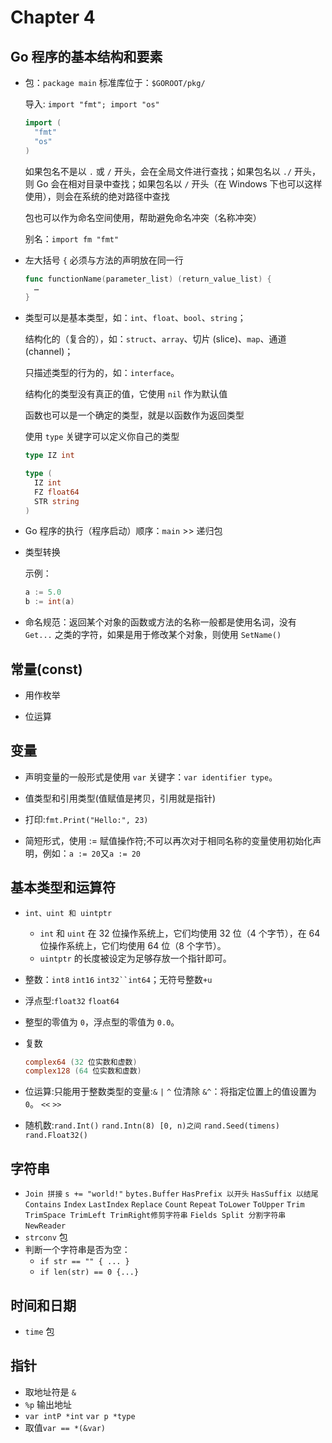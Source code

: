 # Chapter 4

## Go 程序的基本结构和要素

- 包：`package main`
  标准库位于：`$GOROOT/pkg/`

  导入: `import "fmt"; import "os"`

  ```go
  import (
    "fmt"
    "os"
  )
  ```
  
  如果包名不是以 `.` 或 `/` 开头，会在全局文件进行查找；如果包名以 `./` 开头，则 Go 会在相对目录中查找；如果包名以 `/` 开头（在 Windows 下也可以这样使用），则会在系统的绝对路径中查找

  包也可以作为命名空间使用，帮助避免命名冲突（名称冲突）

  别名：`import fm "fmt"`

- 左大括号 `{` 必须与方法的声明放在同一行

  ```go
  func functionName(parameter_list) (return_value_list) {
    …
  }
  ```

- 类型可以是基本类型，如：`int`、`float`、`bool`、`string`；

  结构化的（复合的），如：`struct`、`array`、切片 (slice)、`map`、通道 (channel)；

  只描述类型的行为的，如：`interface`。

  结构化的类型没有真正的值，它使用 `nil` 作为默认值

  函数也可以是一个确定的类型，就是以函数作为返回类型

  使用 `type` 关键字可以定义你自己的类型

  ```go
  type IZ int
  ```

  ```go
  type (
    IZ int
    FZ float64
    STR string
  )
  ```

- Go 程序的执行（程序启动）顺序：`main` >> 递归包

- 类型转换

  示例：

  ```go
  a := 5.0
  b := int(a)
  ```

- 命名规范：返回某个对象的函数或方法的名称一般都是使用名词，没有 `Get...` 之类的字符，如果是用于修改某个对象，则使用 `SetName()`

## 常量(const)

- 用作枚举

- 位运算

## 变量

- 声明变量的一般形式是使用 `var` 关键字：`var identifier type`。

- 值类型和引用类型(值赋值是拷贝，引用就是指针)

- 打印:`fmt.Print("Hello:", 23)`

- 简短形式，使用 := 赋值操作符;不可以再次对于相同名称的变量使用初始化声明，例如：`a := 20`又`a := 20`

## 基本类型和运算符

- `int、uint 和 uintptr`
  - `int` 和 `uint` 在 32 位操作系统上，它们均使用 32 位（4 个字节），在 64 位操作系统上，它们均使用 64 位（8 个字节）。
  - `uintptr` 的长度被设定为足够存放一个指针即可。
- 整数：`int8` `int16` `int32``int64`；无符号整数`+u`
- 浮点型:`float32` `float64`
- 整型的零值为 `0`，浮点型的零值为 `0.0`。
- 复数

    ```go
    complex64 (32 位实数和虚数)
    complex128 (64 位实数和虚数)
    ```

- 位运算:只能用于整数类型的变量:`&` `|` `^` 位清除 `&^`：将指定位置上的值设置为 `0`。 `<<` `>>`
- 随机数:`rand.Int()` `rand.Intn(8) [0, n)之间` `rand.Seed(timens)` `rand.Float32()`

## 字符串

- `Join 拼接` `s += "world!"` `bytes.Buffer` `HasPrefix 以开头` `HasSuffix 以结尾` `Contains` `Index` `LastIndex` `Replace` `Count` `Repeat` `ToLower` `ToUpper` `Trim TrimSpace TrimLeft TrimRight修剪字符串` `Fields Split 分割字符串` `NewReader`
- `strconv` 包
- 判断一个字符串是否为空：
  - `if str == "" { ... }`
  - `if len(str) == 0 {...}`

## 时间和日期

- `time` 包

## 指针

- 取地址符是 `&`
- `%p` 输出地址
- `var intP *int` `var p *type`
- 取值`var == *(&var)`